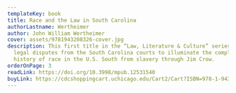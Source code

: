 ```yaml
---
templateKey: book
title: Race and the Law in South Carolina
authorLastname: Wertheimer
author: John William Wertheimer
cover: assets/9781943208326-cover.jpg
description: This first title in the “Law, Literature & Culture” series uses six
  legal disputes from the South Carolina courts to illuminate the complex legal
  history of race in the U.S. South from slavery through Jim Crow.
orderOnPage: 3
readLink: https://doi.org/10.3998/mpub.12531540
buyLink: https://cdcshoppingcart.uchicago.edu/Cart2/Cart?ISBN=978-1-943208-32-6&PRESS=amherst
---
```

